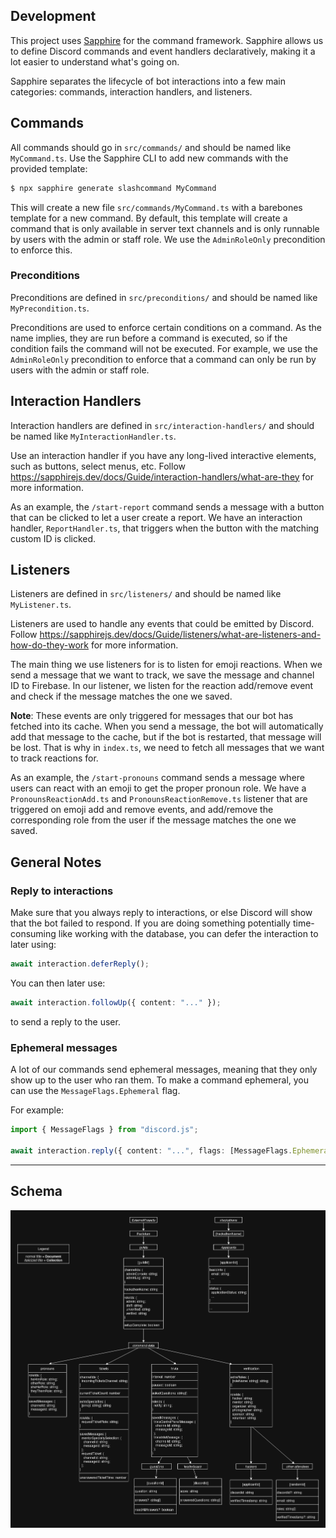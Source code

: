 ## Development

This project uses [Sapphire](https://www.sapphirejs.dev/) for the command framework.
Sapphire allows us to define Discord commands and event handlers declaratively, making it a lot easier to understand what's going on.

Sapphire separates the lifecycle of bot interactions into a few main categories: commands, interaction handlers, and listeners.

## Commands

All commands should go in `src/commands/` and should be named like `MyCommand.ts`.
Use the Sapphire CLI to add new commands with the provided template:

```bash
$ npx sapphire generate slashcommand MyCommand
```

This will create a new file `src/commands/MyCommand.ts` with a barebones template for a new command.
By default, this template will create a command that is only available in server text channels
and is only runnable by users with the admin or staff role.
We use the `AdminRoleOnly` precondition to enforce this.

### Preconditions

Preconditions are defined in `src/preconditions/` and should be named like `MyPrecondition.ts`.

Preconditions are used to enforce certain conditions on a command.
As the name implies, they are run before a command is executed, so if the condition fails the command will not be executed.
For example, we use the `AdminRoleOnly` precondition to enforce that a command can only be run by users with the admin or staff role.

## Interaction Handlers

Interaction handlers are defined in `src/interaction-handlers/` and should be named like `MyInteractionHandler.ts`.

Use an interaction handler if you have any long-lived interactive elements, such as buttons, select menus, etc.
Follow https://sapphirejs.dev/docs/Guide/interaction-handlers/what-are-they for more information.

As an example, the `/start-report` command sends a message with a button that can be clicked to let a user create a report.
We have an interaction handler, `ReportHandler.ts`, that triggers when the button with the matching custom ID is clicked.

## Listeners

Listeners are defined in `src/listeners/` and should be named like `MyListener.ts`.

Listeners are used to handle any events that could be emitted by Discord.
Follow https://sapphirejs.dev/docs/Guide/listeners/what-are-listeners-and-how-do-they-work for more information.

The main thing we use listeners for is to listen for emoji reactions.
When we send a message that we want to track, we save the message and channel ID to Firebase.
In our listener, we listen for the reaction add/remove event and check if the message matches the one we saved.

**Note**: These events are only triggered for messages that our bot has fetched into its cache.
When you send a message, the bot will automatically add that message to the cache, but if the bot is restarted, that message will be lost.
That is why in `index.ts`, we need to fetch all messages that we want to track reactions for.

As an example, the `/start-pronouns` command sends a message where users can react with an emoji to get the proper pronoun role.
We have a `PronounsReactionAdd.ts` and `PronounsReactionRemove.ts` listener that are triggered on emoji add and remove events,
and add/remove the corresponding role from the user if the message matches the one we saved.

## General Notes

### Reply to interactions

Make sure that you always reply to interactions, or else Discord will show that the bot failed to respond.
If you are doing something potentially time-consuming like working with the database, you can defer the interaction to later
using:

```ts
await interaction.deferReply();
```

You can then later use:

```ts
await interaction.followUp({ content: "..." });
```

to send a reply to the user.

### Ephemeral messages

A lot of our commands send ephemeral messages, meaning that they only show up to the user who ran them.
To make a command ephemeral, you can use the `MessageFlags.Ephemeral` flag.

For example:

```ts
import { MessageFlags } from "discord.js";

await interaction.reply({ content: "...", flags: [MessageFlags.Ephemeral] });
```

---

## Schema

![Database Schema](./SCHEMA.png)
